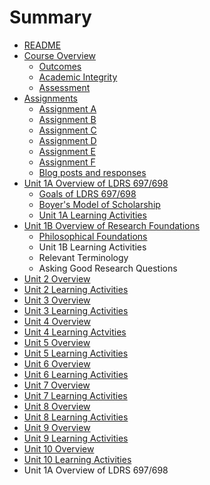 # Summary

* [README](README.md)
* [Course Overview](Syllabus/Course-Overview.md)
  * [Outcomes](Syllabus/Outcomes.md)
  * [Academic Integrity](Syllabus/Academic-Integrity.md)
  * [Assessment](Syllabus/Assessment.md)
* [Assignments](assignments.md)
  * [Assignment A](Assignments/Assignment-a.md)
  * [Assignment B](Assignments/Assignment-b.md)
  * [Assignment C](Assignments/Assignment-c.md)
  * [Assignment D](Assignments/Assignment-d.md)
  * [Assignment E](Assignments/Assignment-e.md)
  * [Assignment F](Assignments/Assignment-f.md)
  * [Blog posts and responses](Assignments/blog-posts-and-responses.md)
* [Unit 1A Overview of LDRS 697/698](unit-1a-overview-of-ldrs-697698.md)
  * [Goals of LDRS 697/698](unit-1a-overview-of-ldrs-697698/goals-of-ldrs-697698.md)
  * [Boyer's Model of Scholarship](unit-1a-overview-of-ldrs-697698/boyers-model-of-scholarship.md)
  * [Unit 1A Learning Activities](Unit-1/learning-activities.md)
* [Unit 1B Overview of Research Foundations](Unit-1/Overview.md)
  * [Philosophical Foundations](Unit-1/Overview/philosophical-foundations.md)
  * Unit 1B Learning Activities
  * Relevant Terminology
  * Asking Good Research Questions
* [Unit 2 Overview](Unit-2/Overview.md)
* [Unit 2 Learning Activities](Unit-2/learning-activities.md)
* [Unit 3 Overview](Unit-3/Overview.md)
* [Unit 3 Learning Activities](Unit-3/Learning-Activities.md)
* [Unit 4 Overview](Unit-4/Overview.md)
* [Unit 4 Learning Actvities](Unit-4/learning-activities.md)
* [Unit 5 Overview](Unit-5/Overview.md)
* [Unit 5 Learning Activities](Unit-5/Learning-Activities.md)
* [Unit 6 Overview](Unit-6/Overview.md)
* [Unit 6 Learning Activities](Unit-6/Learning-Activities.md)
* [Unit 7 Overview](Unit-7/Overview.md)
* [Unit 7 Learning Activities](Unit-7/Learning-Activities.md)
* [Unit 8 Overview](Unit-8/Overview.md)
* [Unit 8 Learning Activities](Unit-8/Learning-Activities.md)
* [Unit 9 Overview](Unit-9/Overview.md)
* [Unit 9 Learning Activities](Unit-9/Learning-activities.md)
* [Unit 10 Overview](Unit-10/Overview.md)
* [Unit 10 Learning Activities](Unit-10/Learning-Activities.md)
* Unit 1A Overview of LDRS 697/698

